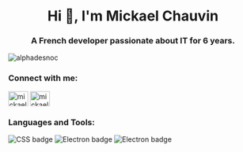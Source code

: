 <h1 align="center">Hi 👋, I'm Mickael Chauvin</h1>
<h3 align="center">A French developer passionate about IT for 6 years.</h3>

<p align="left"> <img src="https://komarev.com/ghpvc/?username=alphadesnoc&label=Profile%20views&color=0e75b6&style=flat" alt="alphadesnoc" /> </p>

<h3 align="left">Connect with me:</h3>
<p align="left">
<a href="https://linkedin.com/in/mickael chauvin" target="blank"><img align="center" src="https://raw.githubusercontent.com/rahuldkjain/github-profile-readme-generator/master/src/images/icons/Social/linked-in-alt.svg" alt="mickael chauvin" height="30" width="40" /></a>
<a href="https://instagram.com/mickael_chauvin_11" target="blank"><img align="center" src="https://raw.githubusercontent.com/rahuldkjain/github-profile-readme-generator/master/src/images/icons/Social/instagram.svg" alt="mickael_chauvin_11" height="30" width="40" /></a>
</p>

<h3 align="left">Languages and Tools:</h3>
<img src="https://img.shields.io/badge/CSS3-333942?logo=css3&logoColor=#1572B6&style=for-the-badge" alt="CSS badge"> <img src="https://img.shields.io/badge/electron-333942?logo=electron&logoColor=#47848F&style=for-the-badge" alt="Electron badge"> <img src="https://img.shields.io/badge/firebase-333942?logo=firebase&logoColor=#DD2C00&style=for-the-badge" alt="Electron badge">
